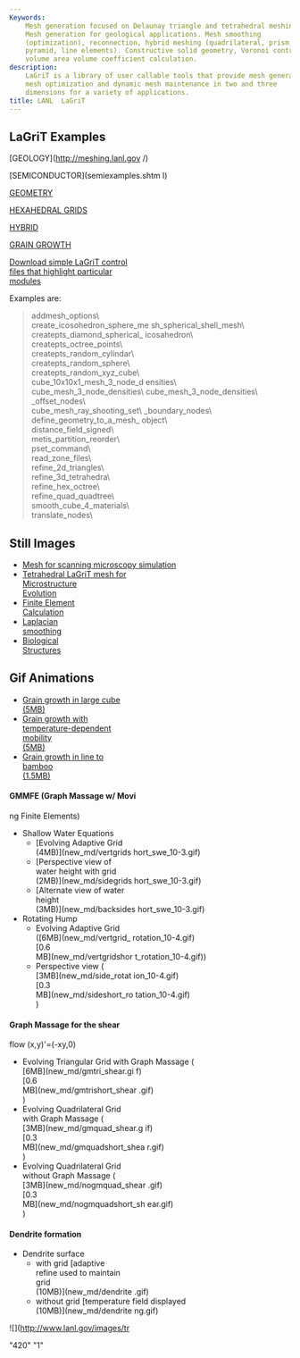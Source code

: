 ```yaml
---
Keywords: 
    Mesh generation focused on Delaunay triangle and tetrahedral meshing.
    Mesh generation for geological applications. Mesh smoothing
    (optimization), reconnection, hybrid meshing (quadrilateral, prism,
    pyramid, line elements). Constructive solid geometry, Voronoi control
    volume area volume coefficient calculation.
description: 
    LaGriT is a library of user callable tools that provide mesh generation,
    mesh optimization and dynamic mesh maintenance in two and three
    dimensions for a variety of applications.
title: LANL  LaGriT 
---
```





LaGriT Examples                   
---------------                   

[GEOLOGY](http://meshing.lanl.gov 
/)                                

[SEMICONDUCTOR](semiexamples.shtm 
l)                                

[GEOMETRY](geometry.smd)        

[HEXAHEDRAL GRIDS](hex.smd)     

[HYBRID](hybrid.smd)            

[GRAIN GROWTH](grain.smd)       

[Download simple LaGriT control   
files that highlight particular   
modules](examples.tar)            

Examples are:                     

> addmesh\_options\               
> create\_icosohedron\_sphere\_me 
sh\_spherical\_shell\_mesh\       
> createpts\_diamond\_spherical\_ 
icosahedron\                      
> createpts\_octree\_points\      
> createpts\_random\_cylindar\    
> createpts\_random\_sphere\      
> createpts\_random\_xyz\_cube\   
> cube\_10x10x1\_mesh\_3\_node\_d 
ensities\                         
> cube\_mesh\_3\_node\_densities\ 
> cube\_mesh\_3\_node\_densities\ 
_offset\_nodes\                   
> cube\_mesh\_ray\_shooting\_set\ 
_boundary\_nodes\                 
> define\_geometry\_to\_a\_mesh\_ 
object\                           
> distance\_field\_signed\        
> metis\_partition\_reorder\      
> pset\_command\                  
> read\_zone\_files\              
> refine\_2d\_triangles\          
> refine\_3d\_tetrahedra\         
> refine\_hex\_octree\            
> refine\_quad\_quadtree\         
> smooth\_cube\_4\_materials\     
> translate\_nodes\               

Still Images                      
------------                      

-   [Mesh for scanning microscopy 
    simulation](denise.smd)     
-   [Tetrahedral LaGriT mesh for  
    Microstructure                
    Evolution](tinkas.smd)      
-   [Finite Element               
    Calculation](finite.smd)    
-   [Laplacian                    
    smoothing](tee.smd)         
-   [Biological                   
    Structures](pdfs/biology.pdf) 

Gif Animations                    
--------------                    

-   [Grain growth in large cube   
    (5MB)](movies/99.gif)         
-   [Grain growth with            
    temperature-dependent         
    mobility                      
    (5MB)](new_md/tmap-a.gif)   
-   [Grain growth in line to      
    bamboo                        
    (1.5MB)](new_md/tmap.gif)   

#### GMMFE (Graph Massage w/ Movi 
ng Finite Elements)               

-   Shallow Water Equations       
    -   [Evolving Adaptive Grid   
        (4MB)](new_md/vertgrids 
hort_swe_10-3.gif)                
    -   [Perspective view of      
        water height with grid    
        (2MB)](new_md/sidegrids 
hort_swe_10-3.gif)                
    -   [Alternate view of water  
        height                    
        (3MB)](new_md/backsides 
hort_swe_10-3.gif)                
-   Rotating Hump                 
    -   Evolving Adaptive Grid    
        ([6MB](new_md/vertgrid_ 
rotation_10-4.gif)               
        [0.6                      
        MB](new_md/vertgridshor 
t_rotation_10-4.gif))             
    -   Perspective view (        
        [3MB](new_md/side_rotat 
ion_10-4.gif)                     
         [0.3                    
        MB](new_md/sideshort_ro 
tation_10-4.gif)                  
        )                         

#### Graph Massage for the shear  
flow (x,y)'=(-xy,0)               

-   Evolving Triangular Grid with 
    Graph Massage (               
    [6MB](new_md/gmtri_shear.gi 
f)                                
     [0.6                        
    MB](new_md/gmtrishort_shear 
.gif)                             
    )                             
-   Evolving Quadrilateral Grid   
    with Graph Massage (          
    [3MB](new_md/gmquad_shear.g 
if)                               
     [0.3                        
    MB](new_md/gmquadshort_shea 
r.gif)                            
    )                             
-   Evolving Quadrilateral Grid   
    without Graph Massage (       
    [3MB](new_md/nogmquad_shear 
.gif)                             
     [0.3                        
    MB](new_md/nogmquadshort_sh 
ear.gif)                          
    )                             

#### Dendrite formation           

-   Dendrite surface              
    -   with grid [adaptive       
        refine used to maintain   
        grid                      
        (10MB)](new_md/dendrite 
.gif)                             
    -   without grid [temperature 
        field displayed           
        (10MB)](new_md/dendrite 
ng.gif)                           

![](http://www.lanl.gov/images/tr 
             
"420" "1"           



